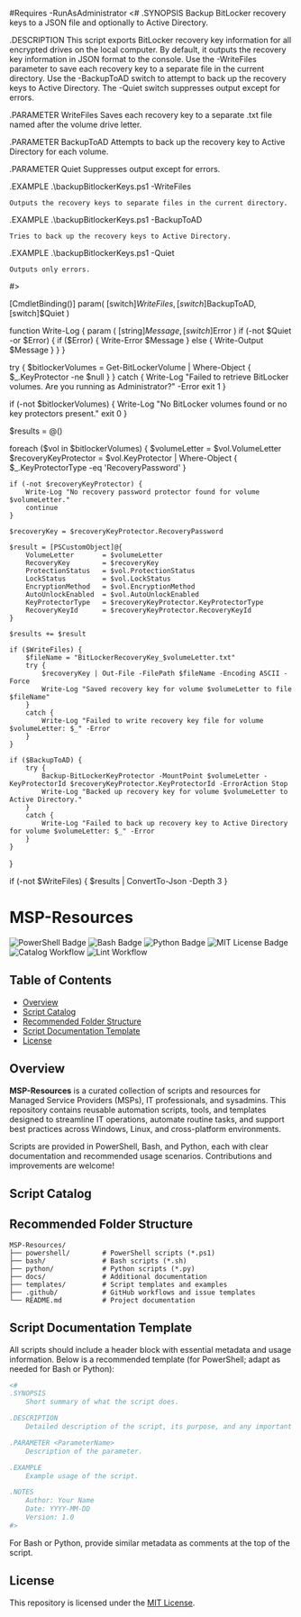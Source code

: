#Requires -RunAsAdministrator
<#
.SYNOPSIS
    Backup BitLocker recovery keys to a JSON file and optionally to Active Directory.

.DESCRIPTION
    This script exports BitLocker recovery key information for all encrypted drives on the local computer.
    By default, it outputs the recovery key information in JSON format to the console.
    Use the -WriteFiles parameter to save each recovery key to a separate file in the current directory.
    Use the -BackupToAD switch to attempt to back up the recovery keys to Active Directory.
    The -Quiet switch suppresses output except for errors.

.PARAMETER WriteFiles
    Saves each recovery key to a separate .txt file named after the volume drive letter.

.PARAMETER BackupToAD
    Attempts to back up the recovery key to Active Directory for each volume.

.PARAMETER Quiet
    Suppresses output except for errors.

.EXAMPLE
    .\backupBitlockerKeys.ps1 -WriteFiles

    Outputs the recovery keys to separate files in the current directory.

.EXAMPLE
    .\backupBitlockerKeys.ps1 -BackupToAD

    Tries to back up the recovery keys to Active Directory.

.EXAMPLE
    .\backupBitlockerKeys.ps1 -Quiet

    Outputs only errors.

#>

[CmdletBinding()]
param(
    [switch]$WriteFiles,
    [switch]$BackupToAD,
    [switch]$Quiet
)

function Write-Log {
    param (
        [string]$Message,
        [switch]$Error
    )
    if (-not $Quiet -or $Error) {
        if ($Error) {
            Write-Error $Message
        }
        else {
            Write-Output $Message
        }
    }
}

try {
    $bitlockerVolumes = Get-BitLockerVolume | Where-Object { $_.KeyProtector -ne $null }
}
catch {
    Write-Log "Failed to retrieve BitLocker volumes. Are you running as Administrator?" -Error
    exit 1
}

if (-not $bitlockerVolumes) {
    Write-Log "No BitLocker volumes found or no key protectors present."
    exit 0
}

$results = @()

foreach ($vol in $bitlockerVolumes) {
    $volumeLetter = $vol.VolumeLetter
    $recoveryKeyProtector = $vol.KeyProtector | Where-Object { $_.KeyProtectorType -eq 'RecoveryPassword' }

    if (-not $recoveryKeyProtector) {
        Write-Log "No recovery password protector found for volume $volumeLetter."
        continue
    }

    $recoveryKey = $recoveryKeyProtector.RecoveryPassword

    $result = [PSCustomObject]@{
        VolumeLetter       = $volumeLetter
        RecoveryKey        = $recoveryKey
        ProtectionStatus   = $vol.ProtectionStatus
        LockStatus         = $vol.LockStatus
        EncryptionMethod   = $vol.EncryptionMethod
        AutoUnlockEnabled  = $vol.AutoUnlockEnabled
        KeyProtectorType   = $recoveryKeyProtector.KeyProtectorType
        RecoveryKeyId      = $recoveryKeyProtector.RecoveryKeyId
    }

    $results += $result

    if ($WriteFiles) {
        $fileName = "BitLockerRecoveryKey_$volumeLetter.txt"
        try {
            $recoveryKey | Out-File -FilePath $fileName -Encoding ASCII -Force
            Write-Log "Saved recovery key for volume $volumeLetter to file $fileName"
        }
        catch {
            Write-Log "Failed to write recovery key file for volume $volumeLetter: $_" -Error
        }
    }

    if ($BackupToAD) {
        try {
            Backup-BitLockerKeyProtector -MountPoint $volumeLetter -KeyProtectorId $recoveryKeyProtector.KeyProtectorId -ErrorAction Stop
            Write-Log "Backed up recovery key for volume $volumeLetter to Active Directory."
        }
        catch {
            Write-Log "Failed to back up recovery key to Active Directory for volume $volumeLetter: $_" -Error
        }
    }
}

if (-not $WriteFiles) {
    $results | ConvertTo-Json -Depth 3
}

# MSP-Resources

<p align="left">
  <img src="https://img.shields.io/badge/PowerShell-0078d4?logo=powershell&logoColor=white" alt="PowerShell Badge">
  <img src="https://img.shields.io/badge/Bash-4EAA25?logo=gnubash&logoColor=white" alt="Bash Badge">
  <img src="https://img.shields.io/badge/Python-3776AB?logo=python&logoColor=white" alt="Python Badge">
  <img src="https://img.shields.io/badge/License-MIT-green.svg" alt="MIT License Badge">
  <img src="https://github.com/mstoffel/MSP-Resources/actions/workflows/catalog.yml/badge.svg" alt="Catalog Workflow">
  <img src="https://github.com/mstoffel/MSP-Resources/actions/workflows/lint.yml/badge.svg" alt="Lint Workflow">
</p>

## Table of Contents
- [Overview](#overview)
- [Script Catalog](#script-catalog)
- [Recommended Folder Structure](#recommended-folder-structure)
- [Script Documentation Template](#script-documentation-template)
- [License](#license)

## Overview
**MSP-Resources** is a curated collection of scripts and resources for Managed Service Providers (MSPs), IT professionals, and sysadmins. This repository contains reusable automation scripts, tools, and templates designed to streamline IT operations, automate routine tasks, and support best practices across Windows, Linux, and cross-platform environments.

Scripts are provided in PowerShell, Bash, and Python, each with clear documentation and recommended usage scenarios. Contributions and improvements are welcome!

## Script Catalog
<!-- GENERATED-CATALOG:START -->

<!--
  The script catalog below is auto-generated.
  Please do not edit this section manually.
-->

<!-- GENERATED-CATALOG:END -->

## Recommended Folder Structure

```
MSP-Resources/
├── powershell/        # PowerShell scripts (*.ps1)
├── bash/              # Bash scripts (*.sh)
├── python/            # Python scripts (*.py)
├── docs/              # Additional documentation
├── templates/         # Script templates and examples
├── .github/           # GitHub workflows and issue templates
└── README.md          # Project documentation
```

## Script Documentation Template

All scripts should include a header block with essential metadata and usage information. Below is a recommended template (for PowerShell; adapt as needed for Bash or Python):

```powershell
<#
.SYNOPSIS
    Short summary of what the script does.

.DESCRIPTION
    Detailed description of the script, its purpose, and any important details.

.PARAMETER <ParameterName>
    Description of the parameter.

.EXAMPLE
    Example usage of the script.

.NOTES
    Author: Your Name
    Date: YYYY-MM-DD
    Version: 1.0
#>
```

For Bash or Python, provide similar metadata as comments at the top of the script.

## License

This repository is licensed under the [MIT License](LICENSE).